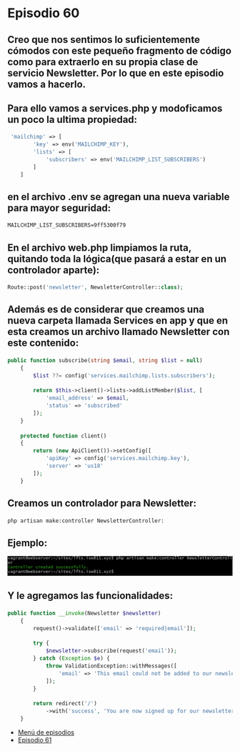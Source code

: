 # Episodio 60
## Creo que nos sentimos lo suficientemente cómodos con este pequeño fragmento de código como para extraerlo en su propia clase de servicio Newsletter. Por lo que en este episodio vamos a hacerlo.

## Para ello vamos a services.php y modoficamos un poco la ultima propiedad:
```php
 'mailchimp' => [
        'key' => env('MAILCHIMP_KEY'),
        'lists' => [
            'subscribers' => env('MAILCHIMP_LIST_SUBSCRIBERS')
        ]
    ]
```
## en el archivo .env se agregan una nueva variable para mayor seguridad: 
```txt
MAILCHIMP_LIST_SUBSCRIBERS=9ff5300f79
```
## En el archivo web.php limpiamos la ruta, quitando toda la lógica(que pasará a estar en un controlador aparte):
```php
Route::post('newsletter', NewsletterController::class);
```
## Además es de considerar que creamos una nueva carpeta llamada Services en app y que en esta creamos un archivo llamado Newsletter con este contenido:
```php
public function subscribe(string $email, string $list = null)
    {
        $list ??= config('services.mailchimp.lists.subscribers');

        return $this->client()->lists->addListMember($list, [
            'email_address' => $email,
            'status' => 'subscribed'
        ]);
    }

    protected function client()
    {
        return (new ApiClient())->setConfig([
            'apiKey' => config('services.mailchimp.key'),
            'server' => 'us18'
        ]);
    }
```
## Creamos un controlador para Newsletter:
```bash
php artisan make:controller NewsletterController:
```
## Ejemplo:
![Vista](./60.jpg)
## Y le agregamos las funcionalidades:
``` php
public function __invoke(Newsletter $newsletter)
    {
        request()->validate(['email' => 'required|email']);

        try {
            $newsletter->subscribe(request('email'));
        } catch (Exception $e) {
            throw ValidationException::withMessages([
                'email' => 'This email could not be added to our newsletter list.'
            ]);
        }

        return redirect('/')
            ->with('success', 'You are now signed up for our newsletter!');
    }
```
- [Menú de episodios](../Admin.md)
- [Episodio 61](../Episodio61/Episodio%2061.md)